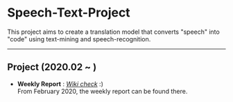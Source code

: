 # Speech-Text-Project
 This project aims to create a translation model that converts "speech" into "code" using text-mining and speech-recognition. 
 
---
## Project (2020.02 ~ )
* **Weekly Report** : [_Wiki check_](https://github.com/jeongwonkwak/Speech-Text-Project/wiki/Weekly-Report-%231) :)  
From February 2020, the weekly report can be found there.
